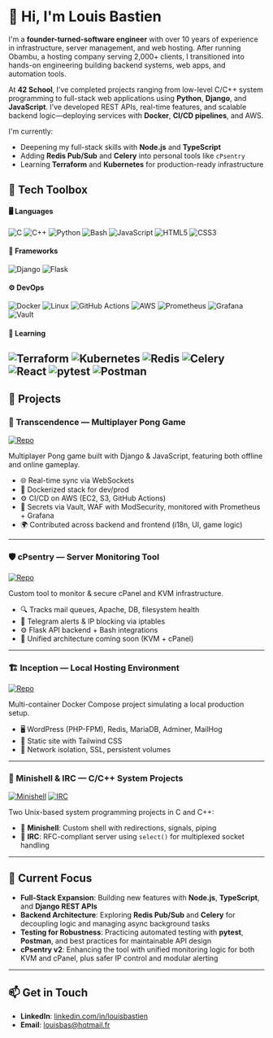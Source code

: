 # 👋 Hi, I'm Louis Bastien

I'm a **founder-turned-software engineer** with over 10 years of experience in infrastructure, server management, and web hosting. After running Obambu, a hosting company serving 2,000+ clients, I transitioned into hands-on engineering building backend systems, web apps, and automation tools.

At **42 School**, I’ve completed projects ranging from low-level C/C++ system programming to full-stack web applications using **Python**, **Django**, and **JavaScript**. I’ve developed REST APIs, real-time features, and scalable backend logic—deploying services with **Docker**, **CI/CD pipelines**, and AWS.

I'm currently:
- Deepening my full-stack skills with **Node.js** and **TypeScript**
- Adding **Redis Pub/Sub** and **Celery** into personal tools like `cPsentry`
- Learning **Terraform** and **Kubernetes** for production-ready infrastructure

## 🧰 Tech Toolbox

#### 🖥️ Languages
![C](https://img.shields.io/badge/C-00599C?style=for-the-badge&logo=c&logoColor=white)
![C++](https://img.shields.io/badge/C++-00599C?style=for-the-badge&logo=c%2B%2B&logoColor=white)
![Python](https://img.shields.io/badge/Python-3670A0?style=for-the-badge&logo=python&logoColor=white)
![Bash](https://img.shields.io/badge/Bash-4EAA25?style=for-the-badge&logo=gnubash&logoColor=white)
![JavaScript](https://img.shields.io/badge/JavaScript-F7DF1E?style=for-the-badge&logo=javascript&logoColor=black)
![HTML5](https://img.shields.io/badge/HTML5-E34F26?style=for-the-badge&logo=html5&logoColor=white)
![CSS3](https://img.shields.io/badge/CSS3-1572B6?style=for-the-badge&logo=css3&logoColor=white)

#### 🧩 Frameworks
![Django](https://img.shields.io/badge/Django-092E20?style=for-the-badge&logo=django&logoColor=white)
![Flask](https://img.shields.io/badge/Flask-000000?style=for-the-badge&logo=flask&logoColor=white)

#### ⚙️ DevOps
![Docker](https://img.shields.io/badge/Docker-2496ED?style=for-the-badge&logo=docker&logoColor=white)
![Linux](https://img.shields.io/badge/Linux-FCC624?style=for-the-badge&logo=linux&logoColor=black)
![GitHub Actions](https://img.shields.io/badge/GitHub%20Actions-2088FF?style=for-the-badge&logo=githubactions&logoColor=white)
![AWS](https://img.shields.io/badge/AWS-232F3E?style=for-the-badge&logo=amazonaws&logoColor=white)
![Prometheus](https://img.shields.io/badge/Prometheus-E6522C?style=for-the-badge&logo=prometheus&logoColor=white)
![Grafana](https://img.shields.io/badge/Grafana-F46800?style=for-the-badge&logo=grafana&logoColor=white)
![Vault](https://img.shields.io/badge/Vault-000000?style=for-the-badge&logo=vault&logoColor=white)

#### 🚀 Learning
![Terraform](https://img.shields.io/badge/Terraform-844FBA?style=for-the-badge&logo=terraform&logoColor=white)
![Kubernetes](https://img.shields.io/badge/Kubernetes-326CE5?style=for-the-badge&logo=kubernetes&logoColor=white)
![Redis](https://img.shields.io/badge/Redis-DC382D?style=for-the-badge&logo=redis&logoColor=white)
![Celery](https://img.shields.io/badge/Celery-37814A?style=for-the-badge&logo=celery&logoColor=white)
![React](https://img.shields.io/badge/React-20232A?style=for-the-badge&logo=react&logoColor=61DAFB)
![pytest](https://img.shields.io/badge/pytest-0A9EDC?style=for-the-badge&logo=pytest&logoColor=white)
![Postman](https://img.shields.io/badge/Postman-FF6C37?style=for-the-badge&logo=postman&logoColor=white)
---

## 🚀 Projects

### 🏓 Transcendence — Multiplayer Pong Game  
[![Repo](https://img.shields.io/badge/GitHub-Transcendence-blue?logo=github)](https://github.com/louis-bastien/ft_transcendence-showcase)

Multiplayer Pong game built with Django & JavaScript, featuring both offline and online gameplay.  
- 🌐 Real-time sync via WebSockets  
- 🐳 Dockerized stack for dev/prod  
- ⚙️ CI/CD on AWS (EC2, S3, GitHub Actions)
- 🔐 Secrets via Vault, WAF with ModSecurity, monitored with Prometheus + Grafana  
- 🌍 Contributed across backend and frontend (i18n, UI, game logic)

---

### 🛡️ cPsentry — Server Monitoring Tool  
[![Repo](https://img.shields.io/badge/GitHub-cPsentry-blue?logo=github)](https://github.com/louis-bastien/cPsentry)

Custom tool to monitor & secure cPanel and KVM infrastructure.  
- 🔍 Tracks mail queues, Apache, DB, filesystem health  
- 📡 Telegram alerts & IP blocking via iptables  
- ⚙️ Flask API backend + Bash integrations  
- 🧩 Unified architecture coming soon (KVM + cPanel)

---

### 🏗️ Inception — Local Hosting Environment  
[![Repo](https://img.shields.io/badge/GitHub-Inception-blue?logo=github)](https://github.com/louis-bastien/inception)

Multi-container Docker Compose project simulating a local production setup.  
- 🖥️ WordPress (PHP-FPM), Redis, MariaDB, Adminer, MailHog  
- 🎨 Static site with Tailwind CSS  
- 🔐 Network isolation, SSL, persistent volumes

---

### 🧪 Minishell & IRC — C/C++ System Projects  
[![Minishell](https://img.shields.io/badge/GitHub-Minishell-blue?logo=github)](https://github.com/louis-bastien/minishell)
[![IRC](https://img.shields.io/badge/GitHub-IRC-blue?logo=github)](https://github.com/louis-bastien/IRC)

Two Unix-based system programming projects in C and C++:  
- 🐚 **Minishell**: Custom shell with redirections, signals, piping  
- 💬 **IRC**: RFC-compliant server using `select()` for multiplexed socket handling  

---

## 🌱 Current Focus

- **Full-Stack Expansion**: Building new features with **Node.js**, **TypeScript**, and **Django REST APIs**
- **Backend Architecture**: Exploring **Redis Pub/Sub** and **Celery** for decoupling logic and managing async background tasks
- **Testing for Robustness**: Practicing automated testing with **pytest**, **Postman**, and best practices for maintainable API design
- **cPsentry v2**: Enhancing the tool with unified monitoring logic for both KVM and cPanel, plus safer IP control and modular alerting

---

## 📫 Get in Touch

- **LinkedIn**: [linkedin.com/in/louisbastien](https://www.linkedin.com/in/louisbastien)  
- **Email**: louisbas@hotmail.fr
